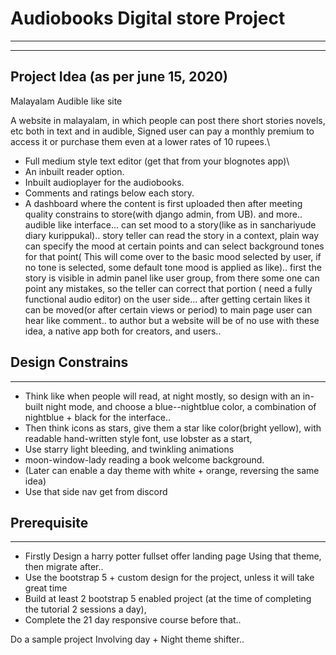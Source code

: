 # Audiobooks Digital store Project
---
---

## Project Idea (as per june 15, 2020)
Malayalam Audible like site

A website in malayalam, in which people can post there short stories novels, etc both in text and in audible,
Signed user can pay a monthly premium to access it or purchase them even at a lower rates of 10 rupees.\
* Full medium style text editor (get that from your blognotes app)\
* An inbuilt reader option.
* Inbuilt audioplayer for the audiobooks.
* Comments and ratings below each story.
* A dashboard where the content is first uploaded then after meeting quality constrains to store(with django admin, from UB).
and more..\
audible like interface... can set mood to a story(like as in sanchariyude diary kurippukal).. story teller can read the story in a context, plain way can specify the mood at certain points and can select background tones for that point( This will come over to the basic mood selected by user, if no tone is selected, some default tone mood is applied as like)..
first the story is visible in admin panel like user group, from there some one can point any mistakes, so the teller can correct that portion ( need a fully functional audio editor)
on the user side...
after getting certain likes it can be moved(or after certain views or period) to main page user can hear like comment.. to author
but a website will be of no use with these idea, a native app both for creators, and users..


## Design Constrains
---

* Think like when people will read, at night mostly, so design with an in-built night mode, and choose a blue--nightblue color, a combination of nightblue + black for the interface..
* Then think icons as stars, give them a star like color(bright yellow), with readable hand-written style font,
use lobster as a start,
* Use starry light bleeding, and twinkling animations
* moon-window-lady reading a book welcome background.
* (Later can enable a day theme with white + orange, reversing the same idea)
* Use that side nav get from discord


## Prerequisite
---

* Firstly Design a harry potter fullset offer landing page Using that theme, then migrate after..
* Use the bootstrap 5 + custom design for the project, unless it will take great time
* Build at least 2 bootstrap 5 enabled project (at the time of completing the tutorial 2 sessions a day),
* Complete the 21 day responsive course before that..

Do a sample project Involving day + Night theme shifter..